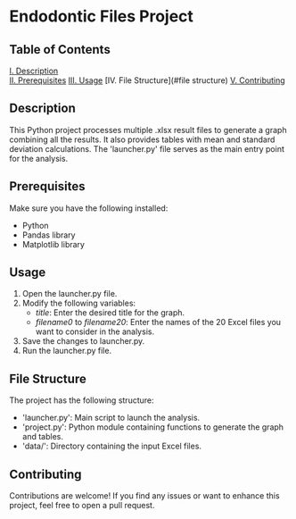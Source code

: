 # Endodontic Files Project

## Table of Contents
[I. Description](#description)  
[II. Prerequisites](#prerequisites)
[III. Usage](#usage)
[IV. File Structure](#file structure)
[V. Contributing](#contributing)

## Description
This Python project processes multiple .xlsx result files to generate a graph combining all the results. It also provides tables with mean and standard deviation calculations. The 'launcher.py' file serves as the main entry point for the analysis.

## Prerequisites
Make sure you have the following installed:

- Python
- Pandas library
- Matplotlib library

## Usage
1. Open the launcher.py file.
2. Modify the following variables:
    - *title*: Enter the desired title for the graph.
    - *filename0* to *filename20*: Enter the names of the 20 Excel files you want to consider in the analysis.
4. Save the changes to launcher.py.
5. Run the launcher.py file.

## File Structure
The project has the following structure:
- 'launcher.py': Main script to launch the analysis.
- 'project.py': Python module containing functions to generate the graph and tables.
- 'data/': Directory containing the input Excel files.

## Contributing
Contributions are welcome! If you find any issues or want to enhance this project, feel free to open a pull request.
